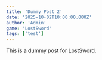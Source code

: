 ```yaml
---
title: 'Dummy Post 2'
date: '2025-10-02T10:00:00.000Z'
author: 'Admin'
game: 'LostSword'
tags: ['test']
---
```


This is a dummy post for LostSword.
